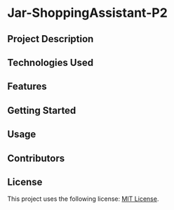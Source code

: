 # Jar-ShoppingAssistant-P2
## Project Description

## Technologies Used

## Features

## Getting Started

## Usage

## Contributors

## License
This project uses the following license: [MIT License](LICENSE).